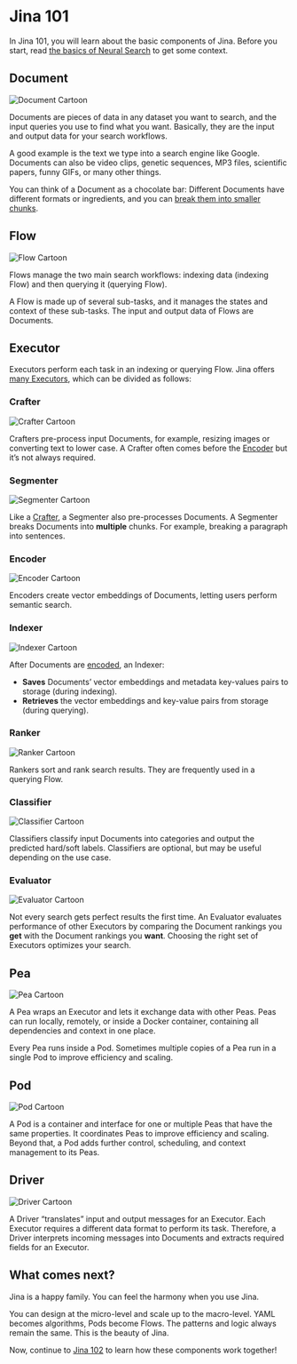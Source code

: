 # Jina 101

In Jina 101, you will learn about the basic components of Jina. Before you start, read [the basics of Neural Search](https://jina.ai/2020/07/06/What-is-Neural-Search-and-Why-Should-I-Care.html) to get some context.

<!-- TOC -->


## Document

![Document Cartoon](images/document.svg)

Documents are pieces of data in any dataset you want to search, and the input queries you use to find what you want. Basically, they are the input and output data for your search workflows.

A good example is the text we type into a search engine like Google. Documents can also be video clips, genetic sequences, MP3 files, scientific papers, funny GIFs, or many other things.

You can think of a Document as a chocolate bar: Different Documents have different formats or ingredients, and you can [break them into smaller chunks](#segmenter).


## Flow

![Flow Cartoon](images/flow.svg)

Flows manage the two main search workflows: indexing data (indexing Flow) and then querying it (querying Flow).

A Flow is made up of several sub-tasks, and it manages the states and context of these sub-tasks. The input and output data of Flows are Documents.


## Executor

Executors perform each task in an indexing or querying Flow. Jina offers [many Executors](https://docs.jina.ai/chapters/all_exec.html), which can be divided as follows:


### Crafter

![Crafter Cartoon](images/crafter.svg)

Crafters pre-process input Documents, for example, resizing images or converting text to lower case. A Crafter often comes before the [Encoder](images/#encoder) but it’s not always required.


### Segmenter

![Segmenter Cartoon](images/segmenter.svg)

Like a [Crafter](images/#crafter), a Segmenter also pre-processes Documents. A Segmenter breaks Documents into **multiple** chunks. For example, breaking a paragraph into sentences.


### Encoder 

![Encoder Cartoon](images/encoder.svg)

Encoders create vector embeddings of Documents, letting users perform semantic search. 


### Indexer

![Indexer Cartoon](images/indexer.svg)

After Documents are [encoded](images/#encoder), an Indexer:

*   **Saves** Documents’ vector embeddings and metadata key-values pairs to storage (during indexing).
*   **Retrieves** the vector embeddings and key-value pairs from storage (during querying).


### Ranker

![Ranker Cartoon](images/ranker.svg)

Rankers sort and rank search results. They are frequently used in a querying Flow. 


### Classifier

![Classifier Cartoon](images/classifier.svg)

Classifiers classify input Documents into categories and output the predicted hard/soft labels. Classifiers are optional, but may be useful depending on the use case.


### Evaluator

![Evaluator Cartoon](images/evaluator.svg)

Not every search gets perfect results the first time. An Evaluator evaluates performance of other Executors by comparing the Document rankings you **get** with the Document rankings you **want**. Choosing the right set of Executors optimizes your search.


## Pea

![Pea Cartoon](images/pea.svg)

A Pea wraps an Executor and lets it exchange data with other Peas. Peas can run locally, remotely, or inside a Docker container, containing all dependencies and context in one place.

Every Pea runs inside a Pod. Sometimes multiple copies of a Pea run in a single Pod to improve efficiency and scaling.


## Pod

![Pod Cartoon](images/pod.svg)

A Pod is a container and interface for one or multiple Peas that have the same properties. It coordinates Peas to improve efficiency and scaling. Beyond that, a Pod adds further control, scheduling, and context management to its Peas.


## Driver

![Driver Cartoon](images/driver.svg)

A Driver “translates” input and output messages for an Executor. Each Executor requires a different data format to perform its task. Therefore, a Driver interprets incoming messages into Documents and extracts required fields for an Executor. 

## What comes next?

Jina is a happy family. You can feel the harmony when you use Jina.

You can design at the micro-level and scale up to the macro-level. YAML becomes algorithms, Pods become Flows. The patterns and logic always remain the same. This is the beauty of Jina.

Now, continue to [Jina 102](https://docs.jina.ai/chapters/102/index.html) to learn how these components work together! 